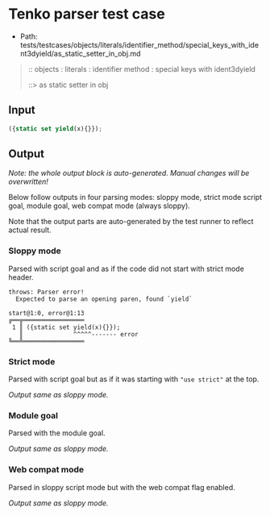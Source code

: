 # Tenko parser test case

- Path: tests/testcases/objects/literals/identifier_method/special_keys_with_ident3dyield/as_static_setter_in_obj.md

> :: objects : literals : identifier method : special keys with ident3dyield
>
> ::> as static setter in obj

## Input

`````js
({static set yield(x){}});
`````

## Output

_Note: the whole output block is auto-generated. Manual changes will be overwritten!_

Below follow outputs in four parsing modes: sloppy mode, strict mode script goal, module goal, web compat mode (always sloppy).

Note that the output parts are auto-generated by the test runner to reflect actual result.

### Sloppy mode

Parsed with script goal and as if the code did not start with strict mode header.

`````
throws: Parser error!
  Expected to parse an opening paren, found `yield`

start@1:0, error@1:13
╔══╦═════════════════
 1 ║ ({static set yield(x){}});
   ║              ^^^^^------- error
╚══╩═════════════════

`````

### Strict mode

Parsed with script goal but as if it was starting with `"use strict"` at the top.

_Output same as sloppy mode._

### Module goal

Parsed with the module goal.

_Output same as sloppy mode._

### Web compat mode

Parsed in sloppy script mode but with the web compat flag enabled.

_Output same as sloppy mode._
